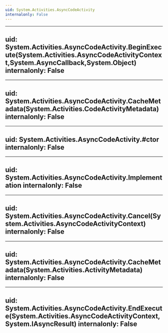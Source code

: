 ```yaml
---
uid: System.Activities.AsyncCodeActivity
internalonly: False
---
```


---
uid: System.Activities.AsyncCodeActivity.BeginExecute(System.Activities.AsyncCodeActivityContext,System.AsyncCallback,System.Object)
internalonly: False
---

---
uid: System.Activities.AsyncCodeActivity.CacheMetadata(System.Activities.CodeActivityMetadata)
internalonly: False
---

---
uid: System.Activities.AsyncCodeActivity.#ctor
internalonly: False
---

---
uid: System.Activities.AsyncCodeActivity.Implementation
internalonly: False
---

---
uid: System.Activities.AsyncCodeActivity.Cancel(System.Activities.AsyncCodeActivityContext)
internalonly: False
---

---
uid: System.Activities.AsyncCodeActivity.CacheMetadata(System.Activities.ActivityMetadata)
internalonly: False
---

---
uid: System.Activities.AsyncCodeActivity.EndExecute(System.Activities.AsyncCodeActivityContext,System.IAsyncResult)
internalonly: False
---
